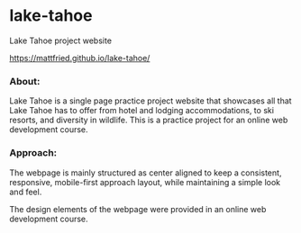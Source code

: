 # lake-tahoe
Lake Tahoe project website

https://mattfried.github.io/lake-tahoe/

### About:
Lake Tahoe is a single page practice project website that showcases all that Lake Tahoe has to offer from hotel and lodging accommodations, to ski resorts, and diversity in wildlife. This is a practice project for an online web development course.

### Approach:
The webpage is mainly structured as center aligned to keep a consistent, responsive, mobile-first approach layout, while maintaining a simple look and feel.

The design elements of the webpage were provided in an online web development course.
